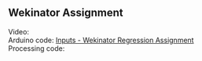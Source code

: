## Wekinator Assignment  
Video:   
Arduino code: [Inputs - Wekinator Regression Assignment](/Wekinator-Regression-Assignment/AnalogInputsArduino.ino)  
Processing code: 
